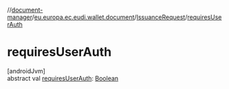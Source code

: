 //[document-manager](../../../index.md)/[eu.europa.ec.eudi.wallet.document](../index.md)/[IssuanceRequest](index.md)/[requiresUserAuth](requires-user-auth.md)

# requiresUserAuth

[androidJvm]\
abstract
val [requiresUserAuth](requires-user-auth.md): [Boolean](https://kotlinlang.org/api/latest/jvm/stdlib/kotlin/-boolean/index.html)
